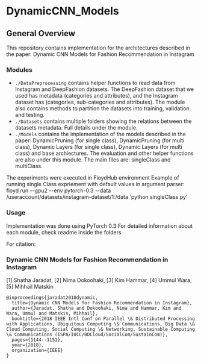 # DynamicCNN_Models

## General Overview
This repository contains implementation for the architectures described in the paper: Dynamic CNN Models for Fashion Recommendation in Instagram

### Modules
- `./DataPreprocessing` contains helper functions to read data from Instagram and DeepFashion datasets. The DeepFashion dataset that we used has metadata (categories and attributes), and the Instagram dataset has (categories, sub-categories and attributes). The module also contains methods to partition the datasets into training, validation and testing.  
- `./Datasets` contains multiple folders showing the relations between the datasets metadata. Full details under the module.
- `./Models` contains the implementation of the models described in the paper: DynamicPruning (for single class), DynamicPruning (for multi class), Dynamic Layers (for single class), Dynamic Layers (for multi class) and base archiectures. The evaluation and other helper functions are also under this module. The main files are: singleClass and multiClass. 

The experiments were executed in FloydHub environment 
Example of running single Class expriement with default values in argument parser: floyd run --gpu2 --env pytorch-0.3 --data /useraccount/datasets/instagram-dataset/1:/data 'python singleClass.py'

### Usage 
Implementation was done using PyTorch 0.3 
For detailed information about each module, check readme inside the folders 

For citation: 
### Dynamic CNN Models for Fashion Recommendation in Instagram
[1] Shatha Jaradat, [2] Nima Dokoohaki, [3] Kim Hammar, [4] Ummul Wara, [5] Mihhail Matskin

```
@inproceedings{jaradat2018dynamic,
  title={Dynamic CNN Models for Fashion Recommendation in Instagram},
  author={Jaradat, Shatha and Dokoohaki, Nima and Hammar, Kim and Wara, Ummul and Matskin, Mihhail},
  booktitle={2018 IEEE Intl Conf on Parallel \& Distributed Processing with Applications, Ubiquitous Computing \& Communications, Big Data \& Cloud Computing, Social Computing \& Networking, Sustainable Computing \& Communications (ISPA/IUCC/BDCloud/SocialCom/SustainCom)},
  pages={1144--1151},
  year={2018},
  organization={IEEE}
}
```



